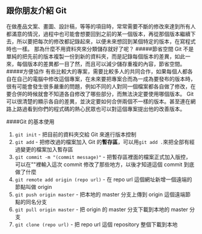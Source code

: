 ## 跟你朋友介紹 Git

在做產品文案、畫圖、設計稿，等等的項目時，常常需要不斷的修改來達到所有人都滿意的情況，過程中也可能會想要回到之前的某一個版本，再從那個版本繼續下去，所以要把每次的修改都記錄起來，以便未來想回到某個特定的版本，在寫程式時也一樣。
那為什麼不用資料夾來分類儲存就好了呢？
#####節省空間
Git 不是單純的把先前的版本複製一份到新的資料夾，而是記錄每個版本的差異，如此一來，每個版本的差異都一目了然，而且可以減少儲存重複的內容，節省空間。
#####方便協作
有些比較大的專案，需要比較多人的共同合作，如果每個人都各自在自己的電腦中修改這個專案，在未來要把專案合而為一成為要發布的版本時，很有可能會發生很多嚴重的問題，例如不同的人對同一個檔案都各自做了修改，在要合併的時候就會不知道各自修改了哪些部分，而無法決定要使用哪個版本。
Git 可以很清楚的顯示各自的差異，並決定要如何合併兩個不一樣的版本。甚至連在網路上路過看到你們的程式碼的熱心民眾也可以對這個專案提出他的改善版本。

####Git 的基本使用
1. `git init` - 把目前的資料夾交給 Git 來進行版本控制
2. `git add` - 把修改過的檔案加入 Git 的**暫存區**，可以用`git add .`來把全部有經過變更的檔案加入暫存區
3. `git commit -m "(commit message)"` - 把暫存區裡面的檔案正式加入版控，可以在""裡輸入這次 commit 修改了那些地方，以後才知道這個 commit 到底做了什麼
4. `git remote add origin (repo url)` - 在 repo url 這個網址新增一個遠端的節點叫做 origin
5. `git push origin master` - 把本地的 master 分支上傳到 origin 這個遠端節點的同名分支
6. `git pull origin master` - 把 origin 的 master 分支下載到本地的 master 分支
7. `git clone (repo url)` - 把 repo url 這個 repository 整個下載到本地
